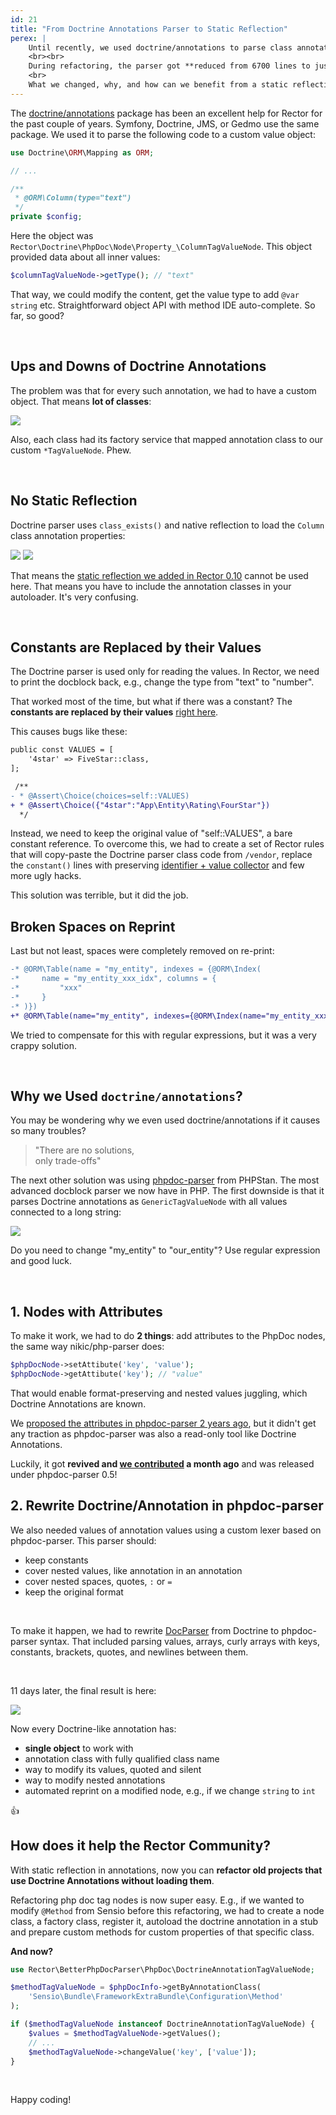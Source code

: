 ```yaml
---
id: 21
title: "From Doctrine Annotations Parser to Static Reflection"
perex: |
    Until recently, we used doctrine/annotations to parse class annotations that you know `@ORM\Entity` or `@Route`. Last 2 weeks, we **rewrote this parser from scratch to our custom solution** to improve spaces, constants and use static reflection.
    <br><br>
    During refactoring, the parser got **reduced from 6700 lines to just 2700**.
    <br>
    What we changed, why, and how can we benefit from a static reflection in annotations?
---
```


The [doctrine/annotations](https://github.com/doctrine/annotations) package has been an excellent help for Rector for the past couple of years. Symfony, Doctrine, JMS, or Gedmo use the same package. We used it to parse the following code to a custom value object:

```php
use Doctrine\ORM\Mapping as ORM;

// ...

/**
 * @ORM\Column(type="text")
 */
private $config;
```

Here the object was `Rector\Doctrine\PhpDoc\Node\Property_\ColumnTagValueNode`. This object provided data about all inner values:

```php
$columnTagValueNode->getType(); // "text"
```

That way, we could modify the content, get the value type to add `@var string`  etc. Straightforward object API with method IDE auto-complete. So far, so good?

<br>

## Ups and Downs of Doctrine Annotations

The problem was that for every such annotation, we had to have a custom object. That means **lot of classes**:

<img src="https://user-images.githubusercontent.com/924196/113852905-58c69100-979d-11eb-9fe8-b2db8c406c02.png" class="img-thumbnail">

Also, each class had its factory service that mapped annotation class to our custom `*TagValueNode`. Phew.

<br>

## No Static Reflection

Doctrine parser uses `class_exists()` and native reflection to load the `Column` class annotation properties:

<img src="https://user-images.githubusercontent.com/924196/113853843-70eae000-979e-11eb-96e4-6241b4c32d64.png" class="img-thumbnail pull-left">

<img src="https://user-images.githubusercontent.com/924196/113854892-b0fe9280-979f-11eb-837f-940ff33e593f.png" class="img-thumbnail ml-4">


<div class="clearfix"></div>

That means the [static reflection we added in Rector 0.10](/blog/2021/03/15/legacy-refactoring-made-easy-with-static-reflection) cannot be used here. That means you have to include the annotation classes in your autoloader. It's very confusing.

<br>

## Constants are Replaced by their Values

The Doctrine parser is used only for reading the values. In Rector, we need to print the docblock back, e.g., change the type from "text" to "number".

That worked most of the time, but what if there was a constant? The **constants are replaced by their values** [right here](https://github.com/doctrine/annotations/blob/c66f06b7c83e9a2a7523351a9d5a4b55f885e574/lib/Doctrine/Common/Annotations/DocParser.php#L1155).

This causes bugs like these:

```diff
public const VALUES = [
    '4star' => FiveStar::class,
];

 /**
- * @Assert\Choice(choices=self::VALUES)
+ * @Assert\Choice({"4star":"App\Entity\Rating\FourStar"})
  */
```

Instead, we need to keep the original value of "self::VALUES", a bare constant reference. To overcome this, we had to create a set of Rector rules that will copy-paste the Doctrine parser class code from  `/vendor`, replace the `constant()` lines with preserving [identifier + value collector](https://github.com/rectorphp/rector/blob/0.10.3/packages/DoctrineAnnotationGenerated/ConstantPreservingDocParser.php#L796-L798) and few more ugly hacks.

This solution was terrible, but it did the job.

## Broken Spaces on Reprint

Last but not least, spaces were completely removed on re-print:

```diff
-* @ORM\Table(name = "my_entity", indexes = {@ORM\Index(
-*     name = "my_entity_xxx_idx", columns = {
-*         "xxx"
-*     }
-* )})
+* @ORM\Table(name="my_entity", indexes={@ORM\Index(name="my_entity_xxx_idx", columns={"xxx"})})
```

We tried to compensate for this with regular expressions, but it was a very crappy solution.

<br>

## Why we Used `doctrine/annotations`?

You may be wondering why we even used doctrine/annotations if it causes so many troubles?

<blockquote class="blockquote text-center mt-5 mb-5">
    "There are no solutions,<br>
    only trade-offs"
</blockquote>


The next other solution was using [phpdoc-parser](https://github.com/phpstan/phpdoc-parser) from PHPStan. The most advanced docblock parser we now have in PHP. The first downside is that it parses Doctrine annotations as `GenericTagValueNode` with all values connected to a long string:

<img src="https://user-images.githubusercontent.com/924196/113859916-b6f77200-97a5-11eb-8818-e6aa2626b719.png" class="img-thumbnail">

Do you need to change "my_entity" to "our_entity"? Use regular expression and good luck.

<br>

## 1. Nodes with Attributes

To make it work, we had to do **2 things**: add attributes to the PhpDoc nodes, the same way nikic/php-parser does:

```php
$phpDocNode->setAttibute('key', 'value');
$phpDocNode->getAttibute('key'); // "value"
```

That would enable format-preserving and nested values juggling, which Doctrine Annotations are known.

We [proposed the attributes in phpdoc-parser 2 years ago](https://github.com/phpstan/phpdoc-parser/issues/11), but it didn't get any traction as phpdoc-parser was also a read-only tool like Doctrine Annotations.

Luckily, it got **revived and [we contributed](https://github.com/phpstan/phpdoc-parser/pull/65) a month ago** and was released under phpdoc-parser 0.5!


## 2. Rewrite Doctrine/Annotation in phpdoc-parser

We also needed values of annotation values using a custom lexer based on phpdoc-parser. This parser should:

- keep constants
- cover nested values, like annotation in an annotation
- cover nested spaces, quotes, `:` or `=`
- keep the original format

<br>

To make it happen, we had to rewrite [DocParser](https://github.com/doctrine/annotations/blob/1.13.x/lib/Doctrine/Common/Annotations/DocParser.php) from Doctrine to phpdoc-parser syntax. That included parsing values, arrays, curly arrays with keys, constants, brackets, quotes, and newlines between them.

<br>

11 days later, the final result is here:

<img src="https://user-images.githubusercontent.com/924196/113863434-f3c56800-97a9-11eb-8ca1-70302396cc87.png" class="img-thumbnail">

<br>

Now every Doctrine-like annotation has:

- **single object** to work with
- annotation class with fully qualified class name
- way to modify its values, quoted and silent
- way to modify nested annotations
- automated reprint on a modified node, e.g., if we change `string` to `int`

👍


## How does it help the Rector Community?

With static reflection in annotations, now you can **refactor old projects that use Doctrine Annotations without loading them**.

Refactoring php doc tag nodes is now super easy. E.g., if we wanted to modify `@Method` from Sensio before this refactoring, we had to create a node class, a factory class, register it, autoload the doctrine annotation in a stub and prepare custom methods for custom properties of that specific class.

**And now?**

```php
use Rector\BetterPhpDocParser\PhpDoc\DoctrineAnnotationTagValueNode;

$methodTagValueNode = $phpDocInfo->getByAnnotationClass(
    'Sensio\Bundle\FrameworkExtraBundle\Configuration\Method'
);

if ($methodTagValueNode instanceof DoctrineAnnotationTagValueNode) {
    $values = $methodTagValueNode->getValues();
    // ...
    $methodTagValueNode->changeValue('key', ['value']);
}
```

<br>

Happy coding!
